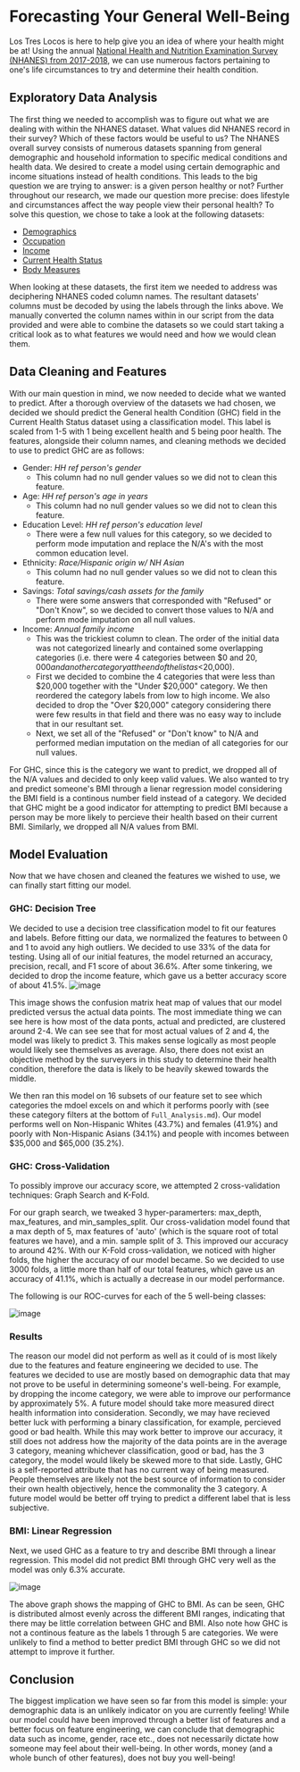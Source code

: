 # Forecasting Your General Well-Being

Los Tres Locos is here to help give you an idea of where your health might be at! Using the annual [National Health and Nutrition Examination Survey (NHANES) from 2017-2018](https://wwwn.cdc.gov/nchs/nhanes/continuousnhanes/default.aspx?BeginYear=2017), we can use numerous factors pertaining to one's life circumstances to try and determine their health condition.

## Exploratory Data Analysis

The first thing we needed to accomplish was to figure out what we are dealing with within the NHANES dataset. What values did NHANES record in their survey? Which of these factors would be useful to us? The NHANES overall survey consists of numerous datasets spanning from general demographic and household information to specific medical conditions and health data. We desired to create a model using certain demographic and income situations instead of health conditions. This leads to the big question we are trying to answer: is a given person healthy or not? Further throughout our research, we made our question more precise: does lifestyle and circumstances affect the way people view their personal health? To solve this question, we chose to take a look at the following datasets:
* [Demographics](https://wwwn.cdc.gov/Nchs/Nhanes/2017-2018/DEMO_J.htm)
* [Occupation](https://wwwn.cdc.gov/Nchs/Nhanes/2017-2018/OCQ_J.htm)
* [Income](https://wwwn.cdc.gov/Nchs/Nhanes/2017-2018/INQ_J.htm)
* [Current Health Status](https://wwwn.cdc.gov/Nchs/Nhanes/2017-2018/HSQ_J.htm)
* [Body Measures](https://wwwn.cdc.gov/Nchs/Nhanes/2017-2018/BMX_J.htm)

When looking at these datasets, the first item we needed to address was deciphering NHANES coded column names. The resultant datasets' columns must be decoded by using the labels through the links above. We manually converted the column names within in our script from the data provided and were able to combine the datasets so we could start taking a critical look as to what features we would need and how we would clean them.

## Data Cleaning and Features

With our main question in mind, we now needed to decide what we wanted to predict. After a thorough overview of the datasets we had chosen, we decided we should predict the General health Condition (GHC) field in the Current Health Status dataset using a classification model. This label is scaled from 1-5 with 1 being excellent health and 5 being poor health. The features, alongside their column names, and cleaning methods we decided to use to predict GHC are as follows:
* Gender: *HH ref person\'s gender*
  * This column had no null gender values so we did not to clean this feature.
* Age: *HH ref person\'s age in years*
  * This column had no null gender values so we did not to clean this feature.
* Education Level: *HH ref person\'s education level*
  * There were a few null values for this category, so we decided to perform mode imputation and replace the N/A's with the most common education level.
* Ethnicity: *Race/Hispanic origin w/ NH Asian*
  * This column had no null gender values so we did not to clean this feature.
* Savings: *Total savings/cash assets for the family*
  * There were some answers that corresponded with "Refused" or "Don't Know", so we decided to convert those values to N/A and perform mode imputation on all null values.
* Income: *Annual family income*
  * This was the trickiest column to clean. The order of the initial data was not categorized linearly and contained some overlapping categories (i.e. there were 4 categories between $0 and $20,000 and another category at the end of the list as <$20,000).
  * First we decided to combine the 4 categories that were less than $20,000 together with the "Under $20,000" category. We then reordered the category labels from low to high income. We also decided to drop the "Over $20,000" category considering there were few results in that field and there was no easy way to include that in our resultant set.
  * Next, we set all of the "Refused" or "Don't know" to N/A and performed median imputation on the median of all categories for our null values.

For GHC, since this is the category we want to predict, we dropped all of the N/A values and decided to only keep valid values. We also wanted to try and predict someone's BMI through a lienar regression model considering the BMI field is a continous number field instead of a category. We decided that GHC might be a good indicator for attempting to predict BMI because a person may be more likely to percieve their health based on their current BMI. Similarly, we dropped all N/A values from BMI.

## Model Evaluation

Now that we have chosen and cleaned the features we wished to use, we can finally start fitting our model.
### GHC: Decision Tree

We decided to use a decision tree classification model to fit our features and labels. Before fitting our data, we normalized the features to between 0 and 1 to avoid any high outliers. We decided to use 33% of the data for testing. Using all of our initial features, the model returned an accuracy, precision, recall, and F1 score of about 36.6%. After some tinkering, we decided to drop the income feature, which gave us a better accuracy score of about 41.5%.
![image](https://user-images.githubusercontent.com/12586551/145662269-77e6af4f-7b45-4037-9b05-9073200e0c7d.png)

This image shows the confusion matrix heat map of values that our model predicted versus the actual data points. The most immediate thing we can see here is how most of the data ponts, actual and predicted, are clustered around 2-4. We can see see that for most actual values of 2 and 4, the model was likely to predict 3. This makes sense logically as most people would likely see themselves as average. Also, there does not exist an objective method by the surveyers in this study to determine their health condition, therefore the data is likely to be heavily skewed towards the middle. 

We then ran this model on 16 subsets of our feature set to see which categories the mdoel excels on and which it performs poorly with (see these category filters at the bottom of `Full_Analysis.md`). Our model performs well on Non-Hispanic Whites (43.7%) and females (41.9%) and poorly with Non-Hispanic Asians (34.1%) and people with incomes between $35,000 and $65,000 (35.2%).

### GHC: Cross-Validation

To possibly improve our accuracy score, we attempted 2 cross-validation techniques: Graph Search and K-Fold.

For our graph search, we tweaked 3 hyper-paramerters: max_depth, max_features, and min_samples_split. Our cross-validation model found that a max depth of 5, max features of 'auto' (which is the square root of total features we have), and a min. sample split of 3. This improved our accuracy to around 42%. With our K-Fold cross-validation, we noticed with higher folds, the higher the accuracy of our model became. So we decided to use 3000 folds, a little more than half of our total features, which gave us an accuracy of 41.1%, which is actually a decrease in our model performance.

The following is our ROC-curves for each of the 5 well-being classes:

![image](https://user-images.githubusercontent.com/12586551/145663650-eedf81fd-4023-4234-8104-e3b939c7a79e.png)

### Results

The reason our model did not perform as well as it could of is most likely due to the features and feature engineering we decided to use. The features we decided to use are mostly based on demographic data that may not prove to be useful in determining someone's well-being. For example, by dropping the income category, we were able to improve our performance by approximately 5%. A future model should take more measured direct health information into consideration. Secondly, we may have recieved better luck with performing a binary classification, for example, percieved good or bad health. While this may work better to improve our accuracy, it still does not address how the majority of the data points are in the average 3 category, meaning whichever classification, good or bad, has the 3 category, the model would likely be skewed more to that side. Lastly, GHC is a self-reported attribute that has no current way of being measured. People themselves are likely not the best source of information to consider their own health objectively, hence the commonality the 3 category. A future model would be better off trying to predict a different label that is less subjective.

### BMI: Linear Regression

Next, we used GHC as a feature to try and describe BMI through a linear regression. This model did not predict BMI through GHC very well as the model was only 6.3% accurate.

![image](https://user-images.githubusercontent.com/12586551/145664232-f4d748bc-dbfc-497b-ab89-a02f1d7e0b57.png)

The above graph shows the mapping of GHC to BMI. As can be seen, GHC is distributed almost evenly across the different BMI ranges, indicating that there may be little correlation between GHC and BMI. Also note how GHC is not a continous feature as the labels 1 through 5 are categories. We were unlikely to find a method to better predict BMI through GHC so we did not attempt to improve it further.

## Conclusion
The biggest implication we have seen so far from this model is simple: your demographic data is an unlikely indicator on you are currently feeling! While our model could have been improved through a better list of features and a better focus on feature engineering, we can conclude that demographic data such as income, gender, race etc., does not necessarily dictate how someone may feel about their well-being. In other words, money (and a whole bunch of other features), does not buy you well-being!
